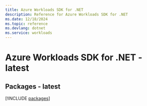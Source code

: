 ```yaml
---
title: Azure Workloads SDK for .NET
description: Reference for Azure Workloads SDK for .NET
ms.date: 12/18/2024
ms.topic: reference
ms.devlang: dotnet
ms.service: workloads
---
```

# Azure Workloads SDK for .NET - latest
## Packages - latest
[!INCLUDE [packages](workloads-index.md)]